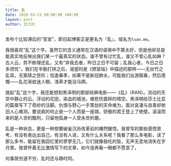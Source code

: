 ```yaml
---
title: 亂
date: 2020-03-21 08:00:00 +08:00
layout: post
author: 文刀刘
---
```


发布个比较滞后的“官宣”，即日起博客正是更名为『乱』，域名为`luan.me`。

我很喜欢“乱”这个字。虽然它的含义通常在汉语的语境中不算太好，但是他却总是能真实地反映出我们某一个最真实的状态。谁不曾有过忙乱，谁又不曾心乱如麻？古人云，剪不断理还乱，又有“弃我去者，昨日之日不可留；乱我心者，今日之日多烦忧”。我们在辛勤打拼之后，渴望的是《陋室铭》中描述的那样——无丝竹之乱耳，无案牍之劳形；恰逢春季，如果不是新冠肺炎，可能我们出游踏春，然后感慨——乱花渐欲迷人眼，浅草才能没马蹄。

提起“乱”这个字，我还能想到黑泽明的那部经典电影——《乱》（RAN）。流动的天空中静止的云，浮动的花田，染血的城池，被悲伤震碎的晴空。黑泽明给莎士比亚的篇章写下了奇妙的注脚。仇恨与野心一手策划的天命难为，面对哀凄与良善却依旧人心难测。要说疯的何止是一个人而是一座城，骄傲的君王登上了绝壁。滚滚而来的是人世的酷刑，只留他孤身一人受永世折磨。

乱是一种状态，更是一种想要破釜沉舟改革前的幡然醒悟。我曾写的那些感悟思考，有没有表达出自己，有没有人读，又有什么关系呢？我看了那么多电影，读了那么多书，能留在我回忆里的寥寥无几，它们就像我吃的饭，无声无息地消失在岁月里。我曾怀着无比激情写下的文章，如今连再看一眼都不愿意了。

何事居穷道不穷，乱时还与静时同。